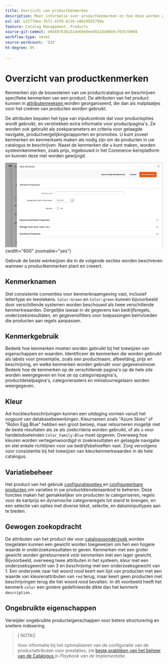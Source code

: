 ```yaml
---
title: Overzicht van productkenmerken
description: Meer informatie over productkenmerken en hoe deze worden gebruikt om specifieke kenmerken van een product te beschrijven.
exl-id: e15770ee-fb71-43f0-8c26-e8029935799a
feature: Catalog Management, Products
source-git-commit: e0468763b2314e69e8ee4922da9bb9cf65578904
workflow-type: tm+mt
source-wordcount: '532'
ht-degree: 0%

---
```


# Overzicht van productkenmerken

Kenmerken zijn de bouwstenen van uw productcatalogus en beschrijven specifieke kenmerken van een product. De attributen van het product kunnen in [ attributenreeksen ](attribute-sets.md) worden georganiseerd, die dan als malplaatjes voor het creëren van producten worden gebruikt.

De attributen bepalen het type van inputcontrole dat voor productopties wordt gebruikt, en verstrekken extra informatie voor productpagina&#39;s. Ze worden ook gebruikt als zoekparameters en criteria voor gelaagde navigatie, productvergelijkingsrapporten en promoties. U kunt zoveel kenmerken en kenmerksets maken als nodig zijn om de producten in uw catalogus te beschrijven. Naast de kenmerken die u kunt maken, worden systeemkenmerken, zoals prijs, ingebouwd in het Commerce-kernplatform en kunnen deze niet worden gewijzigd.

![ Creërend een nieuw attribuut terwijl het uitgeven van een product ](./assets/product-attribute-add-new.png){width="600" zoomable="yes"}

Gebruik de beste werkwijzen die in de volgende secties worden beschreven wanneer u productkenmerken plant en creeert.

## Kenmerknamen

Stel consistente conventies voor kenmerknaamgeving vast, inclusief lettertype en leestekens. `Color:Green` en `Color:green` kunnen bijvoorbeeld door verschillende systemen worden beschouwd als twee verschillende kenmerkwaarden. Dergelijke lawaai in de gegevens kan bedrijfsregels, onderzoeksresultaten, en gegevensfilters voor toepassingen beïnvloeden die producten aan regels aanpassen.

## Kenmerkgebruik

Bedenk hoe kenmerken moeten worden gebruikt bij het toewijzen van eigenschappen en waarden. Identificeer de kenmerken die worden gebruikt als labels voor presentatie, zoals een productnaam, afbeelding, prijs en beschrijving, en welke kenmerken worden gebruikt voor gegevensinvoer. Bedenk hoe de kenmerken op de verschillende pagina&#39;s op de hele site worden weergegeven en hoe ze op categoriepagina&#39;s, productdetailpagina&#39;s, categorierasters en miniatuurregelaars worden weergegeven.

## Kleur

Ad-hockleurbeschrijvingen kunnen een uitdaging vormen vanuit het oogpunt van databasebewerkingen. Kleurnamen zoals &quot;Azure Skies&quot; of &quot;Robin Egg Blue&quot; hebben een groot beroep, maar retourneren mogelijk niet de beste resultaten als ze als zoekcriteria worden gebruikt, of als u voor handelsdoeleinden `Color_Family:Blue` moet opgeven. Overweeg hoe kleuren worden vertegenwoordigd in zoekresultaten en gelaagde navigatie en stel enkele richtlijnen voor uw bedrijfsbehoeften vast. Zorg vervolgens voor consistentie bij het toewijzen van kleurkenmerkwaarden in de hele catalogus.

## Variatiebeheer

Het product van het gebruik [ configuratieopties ](product-configurations.md) en [ configureerbare producten ](product-create-configurable.md) om variaties in uw productdienstenaanbod te beheren. Deze functies maken het gemakkelijker om producten te categoriseren, regels voor de kartprijs en dynamische categorieregels tot stand te brengen, en een selectie van opties met diverse tekst, selectie, en datuminputtypes aan te bieden.

## Gewogen zoekopdracht

De attributen van het product die voor [ catalogusonderzoek ](search.md) worden toegelaten kunnen een gewicht worden toegewezen om hen een hogere waarde in onderzoeksresultaten te geven. Kenmerken met een groter gewicht worden geretourneerd vóór kenmerken met een lager gewicht. Bijvoorbeeld, overweeg twee attributen in het systeem, _kleur_ met een onderzoeksgewicht van 3 en _beschrijving_ met een onderzoeksgewicht van 1. Een onderzoek naar het woord _rood_ keert een lijst van producten met een waarde van kleurenattributen van `red` terug, maar keert geen producten met beschrijvingen terug die het woord _rood_ bevatten. In dit voorbeeld heeft het kenmerk `color` een grotere gedefinieerde dikte dan het kenmerk `description` .

## Ongebruikte eigenschappen

Verwijder ongebruikte producteigenschappen voor betere structurering en snellere indexering.


>[ NOTA!]
>
>Voor informatie bij het optimaliseren van de configuratie van de productattributen voor prestaties, zie [ beste praktijken van het beheer van de Catalogus ](https://experienceleague.adobe.com/nl/docs/commerce-operations/implementation-playbook/best-practices/planning/catalog-management#product-attributes) in _Playbook van de Implementatie_.
